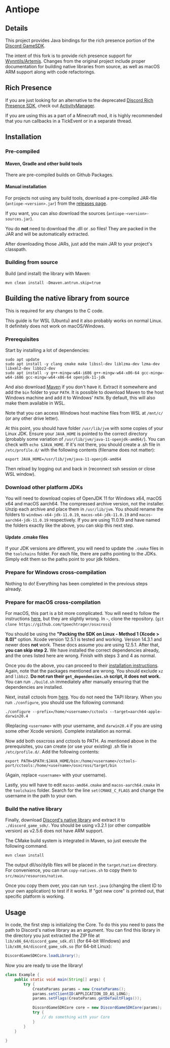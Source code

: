 # Antiope

## Details
This project provides Java bindings for the rich presence portion of the
[Discord GameSDK](https://discordapp.com/developers/docs/game-sdk/sdk-starter-guide).

The intent of this fork is to provide rich presence support for [Wynntils/Artemis](https://github.com/Wynntils/artemis).
Changes from the original project include proper documentation for building native libraries from source, as well as macOS ARM support along with code refactorings.

## Rich Presence

If you are just looking for an alternative to the deprecated [Discord Rich Presence SDK](https://discord.com/developers/docs/rich-presence/how-to),
check out [ActivityManager](https://github.com/Wynntils/Antiope/blob/master/src/main/java/com/wynntils/antiope/manager/activity/ActivityManager.java).

If you are using this as a part of a Minecraft mod, it is highly recommended that you run callbacks in a TickEvent or in a separate thread.

## Installation 

### Pre-compiled

#### Maven, Gradle and other build tools

There are pre-compiled builds on Github Packages.

#### Manual installation

For projects not using any build tools, download a pre-compiled JAR-file (``antiope-<version>.jar``)
from the [releases page](https://github.com/JnCrMx/discord-game-sdk4j/releases).

If you want, you can also download the sources (``antiope-<version>-sources.jar``).

You do **not** need to download the .dll or .so files! They are packed in the JAR and will be automatically extracted.

After downloading those JARs, just add the main JAR to your project's classpath.

### Building from source
Build (and install) the library with Maven:
```shell
mvn clean install -Dmaven.antrun.skip=true
```

## Building the native library from source
This is required for any changes to the C code.

This guide is for WSL (Ubuntu) and it also probably works on normal Linux. It definitely does not work on macOS/Windows.

### Prerequisites
Start by installing a lot of dependencies:
```shell
sudo apt update
sudo apt install -y clang cmake make libssl-dev liblzma-dev lzma-dev libxml2-dev libbz2-dev
sudo apt install -y g++-mingw-w64-i686 g++-mingw-w64-x86-64 gcc-mingw-w64-i686 gcc-mingw-w64-x86-64 openjdk-11-jdk
```

And also download [Maven](https://maven.apache.org/download.cgi) if you don't have it. Extract it somewhere and add the `bin` folder to your `PATH`.
It is possible to download Maven to the host Windows machine and add it to Windows' `PATH`.
By default, this will also make them available in WSL.

Note that you can access Windows host machine files from WSL at `/mnt/c/` (or any other drive letter).

At this point, you should have folder `/usr/lib/jvm` with some copies of your Linux JDK.
Ensure your `JAVA_HOME` is pointed to the correct directory (probably some variation of `/usr/lib/jvm/java-11-openjdk-amd64/`).
You can check with `echo $JAVA_HOME`.
If it's not there, you should create a .sh file in `/etc/profile.d/` with the following contents (filename does not matter):
```shell
export JAVA_HOME=/usr/lib/jvm/java-11-openjdk-amd64
```
Then reload by logging out and back in (reconnect ssh session or close WSL window).

### Download other platform JDKs
You will need to download copies of OpenJDK 11 for Windows x64, macOS x64 and macOS aarch64. The compressed archive version, not the installer.
Unzip each archive and place them in `/usr/lib/jvm`. 
You should rename the folders to `windows-x64-jdk-11.0.19`, `macos-x64-jdk-11.0.19` and `macos-aarch64-jdk-11.0.19` respectively.
If you are using 11.0.19 and have named the folders exactly like the above, you can skip this next step.

#### Update .cmake files
If your JDK versions are different, you will need to update the `.cmake` files in the `toolchains` folder.
For each file, there are paths pointing to the JDKs. Simply edit them so the paths point to your jdk folders.

### Prepare for Windows cross-compilation
Nothing to do! Everything has been completed in the previous steps already.

### Prepare for macOS cross-compilation

For macOS, this part is a bit more complicated. 
You will need to follow the instructions [here](https://github.com/tpoechtrager/osxcross#packaging-the-sdk), but they are slightly wrong. 
In `~`, clone the repository. (`git clone https://github.com/tpoechtrager/osxcross`)

You should be using the **"Packing the SDK on Linux - Method 1 (Xcode > 8.0)"** option.
Xcode version 12.5.1 is tested and working. Version 14.3.1 and newer does **not** work. These docs assume you are using 12.5.1. 
After that, **you can skip step 2.** We have installed the correct dependencies already, and the ones listed here are wrong.
Finish with steps 3 and 4 as normal.

Once you do the above, you can proceed to their [installation instructions](https://github.com/tpoechtrager/osxcross#installation).
Again, note that the packages mentioned are wrong. You should exclude `xz` and `libbz2`. **Do not run their `get_dependencies.sh` script, it does not work.**
You can run `./build.sh` immediately after manually ensuring that the dependencies are installed.

Next, install cctools from [here](https://github.com/tpoechtrager/cctools-port). You do not need the TAPI library.
When you run `./configure`, you should use the following command:
```shell script
./configure --prefix=/home/<username>/cctools --target=aarch64-apple-darwin20.4
```
(Replacing `<username>` with your username, and `darwin20.4` if you are using some other Xcode version).
Complete installation as normal.

Now add both osxcross and cctools to PATH. As mentioned above in the prerequisites, you can create (or use your existing) .sh file in `/etc/profile.d/`.
Add the following contents:
```shell
export PATH=$PATH:$JAVA_HOME/bin:/home/<username>/cctools-port/cctools:/home/<username>/osxcross/target/bin
```
(Again, replace `<username>` with your username).

Lastly, you will have to edit `macos-amd64.cmake` and `macos-aarch64.cmake` in the `toolchains` folder.
Search for the line `set(CMAKE_C_FLAGS` and change the username in the path to your own.

### Build the native library

Finally, download [Discord's native library](https://discord.com/developers/docs/game-sdk/sdk-starter-guide)
and extract it to ``./discord_game_sdk/``. You should be using v3.2.1 (or other compatible version) as v2.5.6 does not have ARM support.

The CMake build system is integrated in Maven, so just execute the following command.
```shell script
mvn clean install
```
The output dll/so/dylib files will be placed in the `target/native` directory. For convenience, you can run `copy-natives.sh` to copy them to `src/main/resources/native`.

Once you copy them over, you can run `test.java` (changing the client ID to your own application) to test if it works.
If "got new core" is printed out, that specific platform is working. 

## Usage

In code, the first step is initializing the Core. To do this you need to pass the path to Discord's native library as an argument.
You can find this library in the directory you just extracted the ZIP file at ``lib/x86_64/discord_game_sdk.dll`` (for 64-bit Windows)
and ``lib/x86_64/discord_game_sdk.so`` (for 64-bit Linux):

```java
DiscordGameSDKCore.loadLibrary();
```

Now you are ready to use the library!

````java
class Example {
    public static void main(String[] args) {
        try {
            CreateParams params = new CreateParams();
            params.setClientID(APPLICATION_ID_AS_LONG);
            params.setFlags(CreateParams.getDefaultFlags());

            DiscordGameSDKCore core = new DiscordGameSDKCore(params);
            try {
                // do something with your Core
            }
        }
    }
    
}
````